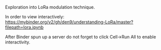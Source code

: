 Exploration into LoRa modulation technique.

In order to view interactively:
https://mybinder.org/v2/gh/den9/understanding-LoRa/master?filepath=lora.ipynb

After Binder spun up a server do not forget to click Cell->Run All to enable interactivity.
